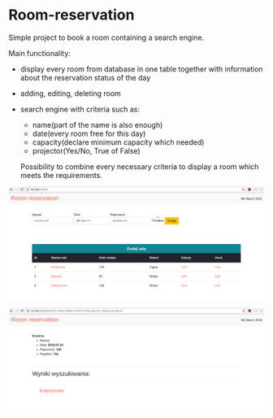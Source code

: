 # Room-reservation
Simple project to book a room containing a search engine.

Main functionality:
* display every room from database in one table together with information about the reservation status of the day
* adding, editing, deleting room
* search engine with criteria such as:
  * name(part of the name is also enough)
  * date(every room free for this day)
  * capacity(declare minimum capacity which needed)
  * projector(Yes/No, True of False)
  
  Possibility to combine every necessary criteria to display a room which meets the requirements. 


![Image](https://github.com/Arytur/Room-reservation/blob/master/reserv1.png?raw=true)


![Image](https://github.com/Arytur/Room-reservation/blob/master/reserv2.png?raw=true)

